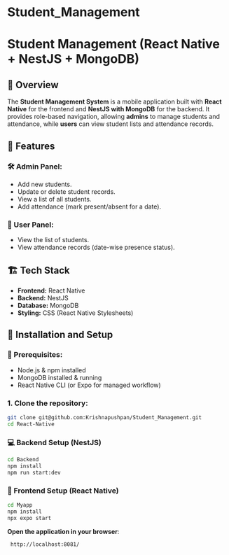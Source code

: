 # Student_Management

# Student Management (React Native + NestJS + MongoDB)

## 📌 Overview

The **Student Management System** is a mobile application built with **React Native** for the frontend and **NestJS with MongoDB** for the backend. It provides role-based navigation, allowing **admins** to manage students and attendance, while **users** can view student lists and attendance records.

## 🎯 Features

### 🛠️ Admin Panel:
- Add new students.
- Update or delete student records.
- View a list of all students.
- Add attendance (mark present/absent for a date).

### 👥 User Panel:
- View the list of students.
- View attendance records (date-wise presence status).

## 🏗️ Tech Stack
- **Frontend:** React Native  
- **Backend:** NestJS  
- **Database:** MongoDB  
- **Styling:** CSS (React Native Stylesheets)  

## 🚀 Installation and Setup

### 📌 Prerequisites:
- Node.js & npm installed  
- MongoDB installed & running  
- React Native CLI (or Expo for managed workflow)  



### 1. Clone the repository:
   ```bash
   git clone git@github.com:Krishnapushpan/Student_Management.git
   cd React-Native
   ```

### 💻 Backend Setup (NestJS)

```bash
cd Backend
npm install
npm run start:dev
```

### 📱 Frontend Setup (React Native)
```bash
cd Myapp
npm install
npx expo start
```
**Open the application in your browser**:

	 http://localhost:8081/
